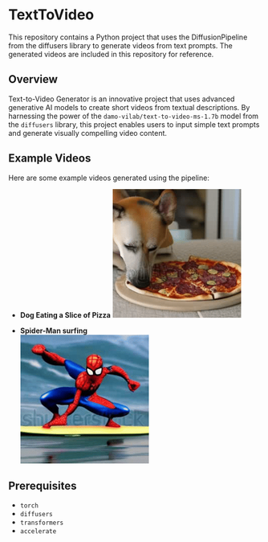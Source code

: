 # TextToVideo
This repository contains a Python project that uses the DiffusionPipeline from the diffusers library to generate videos from text prompts. The generated videos are included in this repository for reference.
## Overview
Text-to-Video Generator is an innovative project that uses advanced generative AI models to create short videos from textual descriptions. By harnessing the power of the ```damo-vilab/text-to-video-ms-1.7b``` model from the ```diffusers``` library, this project enables users to input simple text prompts and generate visually compelling video content.
## Example Videos
Here are some example videos generated using the pipeline:
- **Dog Eating a Slice of Pizza**
![Dog Eating Pizza](generated_videos/Dogg_eating_pizza.gif)

- **Spider-Man surfing**  
![Spider man surfing](generated_videos/Spiderman_surfing.gif)
## Prerequisites
- ```torch```
- ```diffusers```
- ```transformers```
- ```accelerate```
